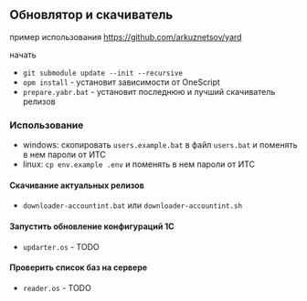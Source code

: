 ## Обновлятор и скачиватель

пример использования https://github.com/arkuznetsov/yard


начать

* `git submodule update --init --recursive`
* `opm install` - установит зависимости от OneScript
* `prepare.yabr.bat` - установит последнюю и лучший скачиватель релизов

### Использование


* windows: скопировать `users.example.bat` в файл `users.bat` и поменять в нем пароли от ИТС
* linux: `cp env.example .env` и поменять в нем пароли от ИТС


#### Скачивание актуальных релизов

* `downloader-accountint.bat` или `downloader-accountint.sh`

#### Запустить обновление конфигураций 1С

* `updarter.os` - TODO

#### Проверить список баз на сервере

* `reader.os`  - TODO
